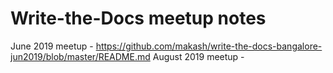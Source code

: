 # Write-the-Docs meetup notes
June 2019 meetup - https://github.com/makash/write-the-docs-bangalore-jun2019/blob/master/README.md
August 2019 meetup - 
